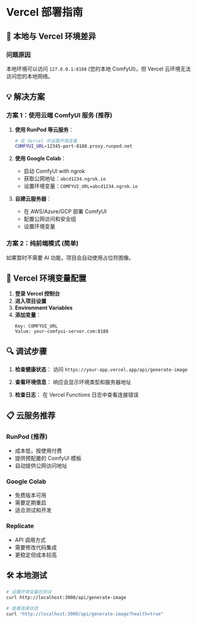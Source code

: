 # Vercel 部署指南

## 🚀 本地与 Vercel 环境差异

### 问题原因
本地环境可以访问 `127.0.0.1:8188` (您的本地 ComfyUI)，但 Vercel 云环境无法访问您的本地网络。

## 💡 解决方案

### 方案 1：使用云端 ComfyUI 服务 (推荐)

1. **使用 RunPod 等云服务**：
   ```bash
   # 在 Vercel 中设置环境变量
   COMFYUI_URL=12345-port-8188.proxy.runpod.net
   ```

2. **使用 Google Colab**：
   - 启动 ComfyUI with ngrok
   - 获取公网地址：`abcd1234.ngrok.io`
   - 设置环境变量：`COMFYUI_URL=abcd1234.ngrok.io`

3. **自建云服务器**：
   - 在 AWS/Azure/GCP 部署 ComfyUI
   - 配置公网访问和安全组
   - 设置环境变量

### 方案 2：纯前端模式 (简单)

如果暂时不需要 AI 功能，项目会自动使用占位符图像。

## 🔧 Vercel 环境变量配置

1. **登录 Vercel 控制台**
2. **进入项目设置**
3. **Environment Variables**
4. **添加变量**：
   ```
   Key: COMFYUI_URL
   Value: your-comfyui-server.com:8188
   ```

## 🔍 调试步骤

1. **检查健康状态**：
   访问 `https://your-app.vercel.app/api/generate-image`
   
2. **查看环境信息**：
   响应会显示环境类型和服务器地址
   
3. **检查日志**：
   在 Vercel Functions 日志中查看连接错误

## 📋 云服务推荐

### RunPod (推荐)
- 成本低，按使用付费
- 提供预配置的 ComfyUI 模板
- 自动提供公网访问地址

### Google Colab
- 免费版本可用
- 需要定期重启
- 适合测试和开发

### Replicate
- API 调用方式
- 需要修改代码集成
- 更稳定但成本较高

## 🛠️ 本地测试

```bash
# 设置环境变量后测试
curl http://localhost:3000/api/generate-image

# 查看连接状态
curl "http://localhost:3000/api/generate-image?health=true"
```